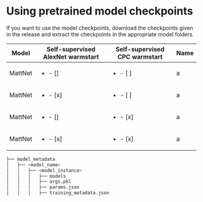 # Using pretrained model checkpoints

If you want to use the model checkpoints, download the checkpoints given in the release and extract the checkpoints in the appropriate model folders.
<!---The following table gives the names in the releases that corresponds to the names in the ```model_metadata``` folder.-->

Model   | Self-supervised AlexNet warmstart    | Self-supervised CPC warmstart  | Name 
---    | ---   | ---   | ---    
MattNet | <ul><li>- [] </li></ul> | <ul><li>- [ ] </li></ul> | a
MattNet | <ul><li>- [x] </li></ul> | <ul><li>- [ ] </li></ul> | a
MattNet | <ul><li>- [] </li></ul> | <ul><li>- [x] </li></ul> | a
MattNet | <ul><li>- [x] </li></ul> | <ul><li>- [x] </li></ul> | a

```bash
├── model_metadata
│   ├── <model_name>
│   │   ├── <model_instance>
│   │   │   ├── models
│   │   │   ├── args.pkl
│   │   │   ├── params.json
│   │   │   ├── training_metadata.json
```
